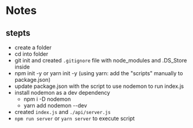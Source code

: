 # Notes

## stepts

- create a folder
- cd into folder
- git init and created `.gitignore` file with node_modules and .DS_Store inside
- npm init -y or yarn init -y (using yarn: add the "scripts" manually to package.json)
- update package.json with the script to use nodemon to run index.js
- install nodemon as a dev dependency
  - npm i -D nodemon
  - yarn add nodemon --dev
- created `index.js` and `./api/server.js`
- `npm run server` or `yarn server` to execute script